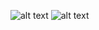 

![alt text](https://github.com/carlottaviappiani/MLPNS_CViappiani/blob/03a38612d7ff81ff370be3b9ab957ea5e084eb52/Deepdreams_images/IMG_65952.jpg)
![alt text](https://github.com/carlottaviappiani/MLPNS_CViappiani/blob/88bd09f60a2c677e378b23ca44c60a40c28a24d8/Deepdreams_images/Immagine1.jpg)

